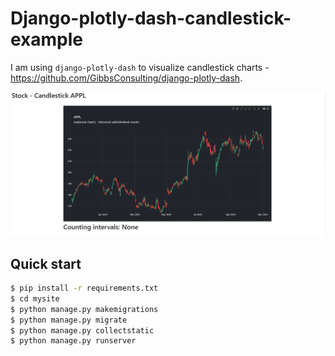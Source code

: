 # Django-plotly-dash-candlestick-example

I am using ``django-plotly-dash`` to visualize candlestick charts - https://github.com/GibbsConsulting/django-plotly-dash.

![Alt Text](./preview.gif)


## Quick start
``` bash
$ pip install -r requirements.txt
$ cd mysite
$ python manage.py makemigrations
$ python manage.py migrate
$ python manage.py collectstatic
$ python manage.py runserver
```
